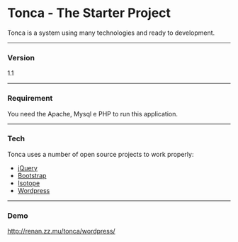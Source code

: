 # Tonca - The Starter Project
Tonca is a system using many technologies and ready to development.

----
### Version
1.1

----
### Requirement
You need the Apache, Mysql e PHP to run this application.

----
### Tech
Tonca uses a number of open source projects to work properly:

* [jQuery]
* [Bootstrap]
* [Isotope]
* [Wordpress]

----
### Demo
http://renan.zz.mu/tonca/wordpress/


   [jQuery]: <http://jquery.com/>
   [Bootstrap]: <http://getbootstrap.com/>
   [Isotope]: <http://isotope.metafizzy.co/>
   [Wordpress]: <https://github.com/Piulres/WordPress/>